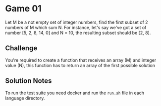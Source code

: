 # Game 01

Let M be a not empty set of integer numbers, find the first subset of 2 numbers of M which sum N.
For instance, let's say we've got a set of number [5, 2, 8, 14, 0] and N = 10, the resulting subset should be [2, 8].

## Challenge
You're required to create a function that receives an array (M) and integer value (N), this function has to return an array of the first possible solution

## Solution Notes

To run the test suite you need docker and run the `run.sh` file in each language directory.
